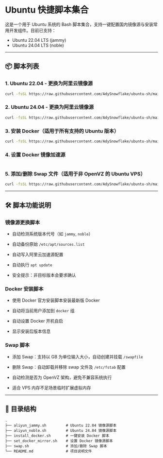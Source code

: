 # Ubuntu 快捷脚本集合

这是一个用于 Ubuntu 系统的 Bash 脚本集合，支持一键配置国内镜像源与安装常用开发组件。目前已支持：

- Ubuntu 22.04 LTS (jammy)
- Ubuntu 24.04 LTS (noble)

---

## 📦 脚本列表

### 1. Ubuntu 22.04 - 更换为阿里云镜像源

```bash
curl -fsSL https://raw.githubusercontent.com/AdySnowflake/ubuntu-sh/main/aliyun_jammy.sh | sudo bash
````

### 2. Ubuntu 24.04 - 更换为阿里云镜像源

```bash
curl -fsSL https://raw.githubusercontent.com/AdySnowflake/ubuntu-sh/main/aliyun_noble.sh | sudo bash
```

### 3. 安装 Docker（适用于所有支持的 Ubuntu 版本）

```bash
curl -fsSL https://raw.githubusercontent.com/AdySnowflake/ubuntu-sh/main/install_docker.sh | sudo bash
```

### 4. 设置 Docker 镜像加速源

```bash

```

### 5. 添加/删除 Swap 文件（适用于非 OpenVZ 的 Ubuntu VPS）

```bash
curl -fsSL https://raw.githubusercontent.com/AdySnowflake/ubuntu-sh/main/swap.sh | sudo bash
```

---

## 🛠 脚本功能说明

### 镜像源更换脚本

- 自动检测系统版本代号（如 `jammy`, `noble`）
    
- 自动备份原始 `/etc/apt/sources.list`
    
- 自动写入阿里云加速源配置
    
- 自动执行 `apt update`
    
- 安全提示：非目标版本会要求确认
    

### Docker 安装脚本

- 使用 Docker 官方安装脚本安装最新版 Docker
    
- 自动将当前用户添加到 `docker` 组
    
- 自动设置 Docker 开机自启
    
- 显示安装后版本信息
    

### Swap 脚本

- 添加 Swap：支持以 GB 为单位输入大小，自动创建并挂载 `/swapfile`
    
- 删除 Swap：自动卸载并移除 swap 文件及 `/etc/fstab` 配置
    
- 自动检测是否为 OpenVZ 架构，避免不兼容系统执行
    
- 适合 VPS 内存不足场景临时扩展虚拟内存
    

---

## 📂 目录结构

```
.
├── aliyun_jammy.sh         # Ubuntu 22.04 镜像源脚本
├── aliyun_noble.sh         # Ubuntu 24.04 镜像源脚本
├── install_docker.sh       # 一键安装 Docker 脚本
├── set_docker_mirror.sh    # 设置 Docker 镜像源脚本
├── swap.sh                 # 添加/删除 Swap 脚本
└── README.md               # 项目说明文件
```
